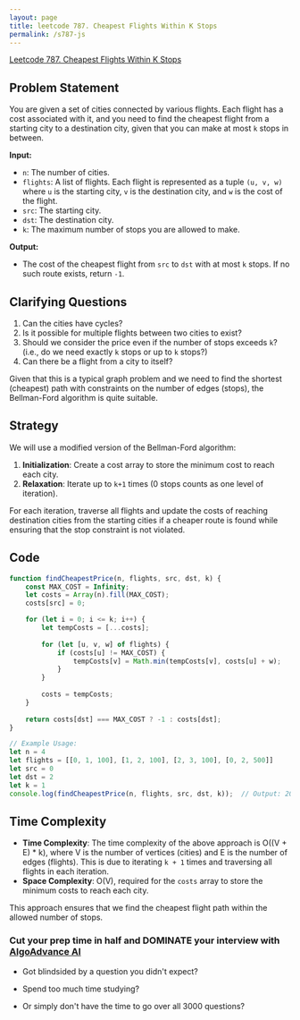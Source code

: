 ```yaml
---
layout: page
title: leetcode 787. Cheapest Flights Within K Stops
permalink: /s787-js
---
```

[Leetcode 787. Cheapest Flights Within K Stops](https://algoadvance.github.io/algoadvance/l787)
## Problem Statement

You are given a set of cities connected by various flights. Each flight has a cost associated with it, and you need to find the cheapest flight from a starting city to a destination city, given that you can make at most `k` stops in between.

**Input:**
- `n`: The number of cities.
- `flights`: A list of flights. Each flight is represented as a tuple `(u, v, w)` where `u` is the starting city, `v` is the destination city, and `w` is the cost of the flight.
- `src`: The starting city.
- `dst`: The destination city.
- `k`: The maximum number of stops you are allowed to make.

**Output:**
- The cost of the cheapest flight from `src` to `dst` with at most `k` stops. If no such route exists, return `-1`.

## Clarifying Questions

1. Can the cities have cycles?
2. Is it possible for multiple flights between two cities to exist?
3. Should we consider the price even if the number of stops exceeds `k`? (i.e., do we need exactly `k` stops or up to `k` stops?)
4. Can there be a flight from a city to itself?

Given that this is a typical graph problem and we need to find the shortest (cheapest) path with constraints on the number of edges (stops), the Bellman-Ford algorithm is quite suitable.

## Strategy

We will use a modified version of the Bellman-Ford algorithm:

1. **Initialization**: Create a cost array to store the minimum cost to reach each city.
2. **Relaxation**: Iterate up to `k+1` times (0 stops counts as one level of iteration). 

For each iteration, traverse all flights and update the costs of reaching destination cities from the starting cities if a cheaper route is found while ensuring that the stop constraint is not violated.

## Code

```javascript
function findCheapestPrice(n, flights, src, dst, k) {
    const MAX_COST = Infinity;
    let costs = Array(n).fill(MAX_COST);
    costs[src] = 0;

    for (let i = 0; i <= k; i++) {
        let tempCosts = [...costs];
        
        for (let [u, v, w] of flights) {
            if (costs[u] != MAX_COST) {
                tempCosts[v] = Math.min(tempCosts[v], costs[u] + w);
            }
        }
        
        costs = tempCosts;
    }
    
    return costs[dst] === MAX_COST ? -1 : costs[dst];
}

// Example Usage:
let n = 4
let flights = [[0, 1, 100], [1, 2, 100], [2, 3, 100], [0, 2, 500]]
let src = 0
let dst = 2
let k = 1
console.log(findCheapestPrice(n, flights, src, dst, k));  // Output: 200
```

## Time Complexity

- **Time Complexity**: The time complexity of the above approach is O((V + E) * k), where V is the number of vertices (cities) and E is the number of edges (flights). This is due to iterating `k + 1` times and traversing all flights in each iteration.
- **Space Complexity**: O(V), required for the `costs` array to store the minimum costs to reach each city.

This approach ensures that we find the cheapest flight path within the allowed number of stops.


### Cut your prep time in half and DOMINATE your interview with [AlgoAdvance AI](https://algoAdvance.com)

- Got blindsided by a question you didn't expect?

- Spend too much time studying?

- Or simply don't have the time to go over all 3000 questions?

